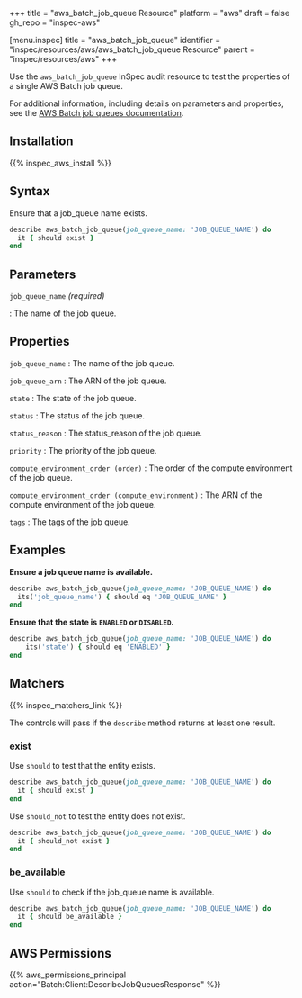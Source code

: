 +++
title = "aws_batch_job_queue Resource"
platform = "aws"
draft = false
gh_repo = "inspec-aws"

[menu.inspec]
title = "aws_batch_job_queue"
identifier = "inspec/resources/aws/aws_batch_job_queue Resource"
parent = "inspec/resources/aws"
+++

Use the `aws_batch_job_queue` InSpec audit resource to test the properties of a single AWS Batch job queue.

For additional information, including details on parameters and properties, see the [AWS Batch job queues documentation](https://docs.aws.amazon.com/AWSCloudFormation/latest/UserGuide/aws-resource-batch-jobqueue.html).

## Installation

{{% inspec_aws_install %}}

## Syntax

Ensure that a job_queue name exists.

```ruby
describe aws_batch_job_queue(job_queue_name: 'JOB_QUEUE_NAME') do
  it { should exist }
end
```

## Parameters

`job_queue_name` _(required)_

: The name of the job queue.

## Properties

`job_queue_name`
: The name of the job queue.

`job_queue_arn`
: The ARN of the job queue.

`state`
: The state of the job queue.

`status`
: The status of the job queue.

`status_reason`
: The status_reason of the job queue.

`priority`
: The priority of the job queue.

`compute_environment_order (order)`
: The order of the compute environment of the job queue.

`compute_environment_order (compute_environment)`
: The ARN of the compute environment of the job queue.

`tags`
: The tags of the job queue.

## Examples

**Ensure a job queue name is available.**

```ruby
describe aws_batch_job_queue(job_queue_name: 'JOB_QUEUE_NAME') do
  its('job_queue_name') { should eq 'JOB_QUEUE_NAME' }
end
```

**Ensure that the state is `ENABLED` or `DISABLED`.**

```ruby
describe aws_batch_job_queue(job_queue_name: 'JOB_QUEUE_NAME') do
    its('state') { should eq 'ENABLED' }
end
```

## Matchers

{{% inspec_matchers_link %}}

The controls will pass if the `describe` method returns at least one result.

### exist

Use `should` to test that the entity exists.

```ruby
describe aws_batch_job_queue(job_queue_name: 'JOB_QUEUE_NAME') do
  it { should exist }
end
```

Use `should_not` to test the entity does not exist.

```ruby
describe aws_batch_job_queue(job_queue_name: 'JOB_QUEUE_NAME') do
  it { should_not exist }
end
```

### be_available

Use `should` to check if the job_queue name is available.

```ruby
describe aws_batch_job_queue(job_queue_name: 'JOB_QUEUE_NAME') do
  it { should be_available }
end
```

## AWS Permissions

{{% aws_permissions_principal action="Batch:Client:DescribeJobQueuesResponse" %}}
